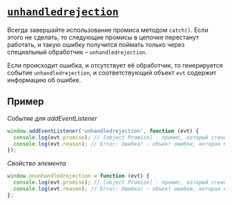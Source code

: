 # [`unhandledrejection`](../index.md)

Всегда завершайте использование промиса методом `catch()`. Если этого не сделать, то следующие промисы в цепочке перестанут работать, и такую ошибку получится поймать только через специальный обработчик – `unhandledrejection`.

Если происходит ошибка, и отсутствует её обработчик, то генерируется событие `unhandledrejection`, и соответствующий объект `evt` содержит информацию об ошибке.

## Пример

_Событие для addEventListener_

```js
window.addEventListener('unhandledrejection', function (evt) {
  console.log(evt.promise); // [object Promise] - промис, который сгенерировал ошибку
  console.log(evt.reason); // Error: Ошибка! - объект ошибки, которая не была обработана
});
```

_Свойство элемента_

```js
window.onunhandledrejection = function (evt) {
  console.log(evt.promise); // [object Promise] - промис, который сгенерировал ошибку
  console.log(evt.reason); // Error: Ошибка! - объект ошибки, которая не была обработана
};
```
